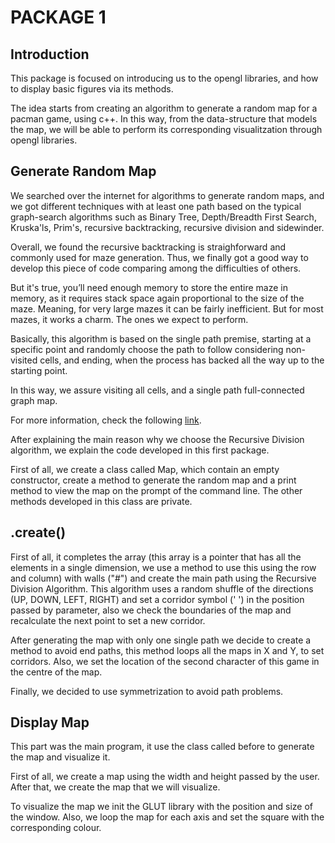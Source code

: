 # PACKAGE 1
## Introduction

This package is focused on introducing us to the opengl libraries, and how to display basic figures via its methods.

The idea starts from creating an algorithm to generate a random map for a pacman game, using c++. In this way, from the data-structure that models the map, we will be able to perform its corresponding visualitzation through opengl libraries.

## Generate Random Map

We searched over the internet for algorithms to generate random maps, and we got different techniques with at least one path based on the typical graph-search algorithms such as Binary Tree, Depth/Breadth First Search, Kruska'ls, Prim's, recursive backtracking, recursive division and sidewinder.

Overall, we found the recursive backtracking is straighforward and commonly used for maze generation. Thus, we finally got a good way to develop this piece of code comparing among the difficulties of others.

But it's true, you’ll need enough memory to store the entire maze in memory, as it requires stack space again proportional to the size of the maze. Meaning, for very large mazes it can be fairly inefficient. But for most mazes, it works a charm. The ones we expect to perform.

Basically, this algorithm is based on the single path premise, starting at a specific point and randomly choose the path to follow considering non-visited cells, and ending, when the process has backed all the way up to the starting point.

In this way, we assure visiting all cells, and a single path full-connected graph map.

For more information, check the following [link](http://weblog.jamisbuck.org/2010/12/27/maze-generation-recursive-backtracking).


After explaining the main reason why we choose the Recursive Division algorithm, we explain the code developed in this first package.

First of all, we create a class called Map, which contain an empty constructor, create a method to generate the random map and a print method to view the map on the prompt of the command line. The other methods developed in this class are private.

## .create()
First of all, it completes the array (this array is a pointer that has all the elements in a single dimension, we use a method to use this using the row and column) with walls ("#") and create the main path using the Recursive Division Algorithm. This algorithm uses a random shuffle of the directions (UP, DOWN, LEFT, RIGHT) and set a corridor symbol (' ') in the position passed by parameter, also we check the boundaries of the map and recalculate the next point to set a new corridor.

After generating the map with only one single path we decide to create a method to avoid end paths, this method loops all the maps in X and Y, to set corridors. Also, we set the location of the second character of this game in the centre of the map.

Finally, we decided to use symmetrization to avoid path problems.

## Display Map

This part was the main program, it use the class called before to generate the map and visualize it.

First of all, we create a map using the width and height passed by the user. After that, we create the map that we will visualize.

To visualize the map we init the GLUT library with the position and size of the window. Also, we loop the map for each axis and set the square with the corresponding colour.


